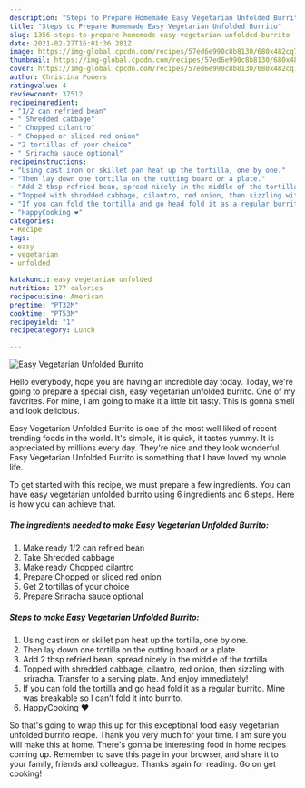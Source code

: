 ```yaml
---
description: "Steps to Prepare Homemade Easy Vegetarian Unfolded Burrito"
title: "Steps to Prepare Homemade Easy Vegetarian Unfolded Burrito"
slug: 1356-steps-to-prepare-homemade-easy-vegetarian-unfolded-burrito
date: 2021-02-27T16:01:36.281Z
image: https://img-global.cpcdn.com/recipes/57ed6e990c8b8130/680x482cq70/easy-vegetarian-unfolded-burrito-recipe-main-photo.jpg
thumbnail: https://img-global.cpcdn.com/recipes/57ed6e990c8b8130/680x482cq70/easy-vegetarian-unfolded-burrito-recipe-main-photo.jpg
cover: https://img-global.cpcdn.com/recipes/57ed6e990c8b8130/680x482cq70/easy-vegetarian-unfolded-burrito-recipe-main-photo.jpg
author: Christina Powers
ratingvalue: 4
reviewcount: 37512
recipeingredient:
- "1/2 can refried bean"
- " Shredded cabbage"
- " Chopped cilantro"
- " Chopped or sliced red onion"
- "2 tortillas of your choice"
- " Sriracha sauce optional"
recipeinstructions:
- "Using cast iron or skillet pan heat up the tortilla, one by one."
- "Then lay down one tortilla on the cutting board or a plate."
- "Add 2 tbsp refried bean, spread nicely in the middle of the tortilla"
- "Topped with shredded cabbage, cilantro, red onion, then sizzling with sriracha. Transfer to a serving plate. And enjoy immediately!"
- "If you can fold the tortilla and go head fold it as a regular burrito. Mine was breakable so I can’t fold it into burrito."
- "HappyCooking ❤️"
categories:
- Recipe
tags:
- easy
- vegetarian
- unfolded

katakunci: easy vegetarian unfolded 
nutrition: 177 calories
recipecuisine: American
preptime: "PT32M"
cooktime: "PT53M"
recipeyield: "1"
recipecategory: Lunch

---
```



![Easy Vegetarian Unfolded Burrito](https://img-global.cpcdn.com/recipes/57ed6e990c8b8130/680x482cq70/easy-vegetarian-unfolded-burrito-recipe-main-photo.jpg)

Hello everybody, hope you are having an incredible day today. Today, we're going to prepare a special dish, easy vegetarian unfolded burrito. One of my favorites. For mine, I am going to make it a little bit tasty. This is gonna smell and look delicious.

Easy Vegetarian Unfolded Burrito is one of the most well liked of recent trending foods in the world. It's simple, it is quick, it tastes yummy. It is appreciated by millions every day. They're nice and they look wonderful. Easy Vegetarian Unfolded Burrito is something that I have loved my whole life.




To get started with this recipe, we must prepare a few ingredients. You can have easy vegetarian unfolded burrito using 6 ingredients and 6 steps. Here is how you can achieve that.

<!--inarticleads1-->

##### The ingredients needed to make Easy Vegetarian Unfolded Burrito:

1. Make ready 1/2 can refried bean
1. Take  Shredded cabbage
1. Make ready  Chopped cilantro
1. Prepare  Chopped or sliced red onion
1. Get 2 tortillas of your choice
1. Prepare  Sriracha sauce optional




<!--inarticleads2-->

##### Steps to make Easy Vegetarian Unfolded Burrito:

1. Using cast iron or skillet pan heat up the tortilla, one by one.
1. Then lay down one tortilla on the cutting board or a plate.
1. Add 2 tbsp refried bean, spread nicely in the middle of the tortilla
1. Topped with shredded cabbage, cilantro, red onion, then sizzling with sriracha. Transfer to a serving plate. And enjoy immediately!
1. If you can fold the tortilla and go head fold it as a regular burrito. Mine was breakable so I can’t fold it into burrito.
1. HappyCooking ❤️




So that's going to wrap this up for this exceptional food easy vegetarian unfolded burrito recipe. Thank you very much for your time. I am sure you will make this at home. There's gonna be interesting food in home recipes coming up. Remember to save this page in your browser, and share it to your family, friends and colleague. Thanks again for reading. Go on get cooking!
